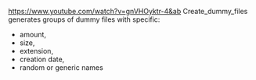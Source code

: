 https://www.youtube.com/watch?v=gnVHOyktr-4&ab
Create_dummy_files generates groups of dummy files with specific:
- amount,
- size,
- extension,
- creation date,
- random or generic names
